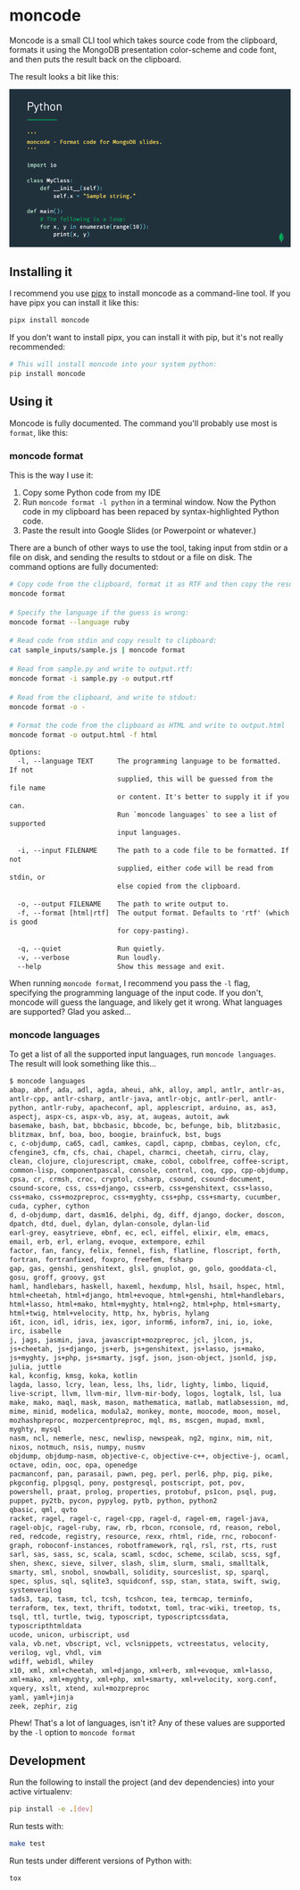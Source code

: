 # moncode

Moncode is a small CLI tool which takes source code from the clipboard,
formats it using the MongoDB presentation color-scheme and code font,
and then puts the result back on the clipboard.

The result looks a bit like this:

![A Python slide with lovely syntax-highlighted code.](assets/python_slide.png)

## Installing it

I recommend you use [pipx](https://pipxproject.github.io/pipx/)
to install moncode as a command-line tool.
If you have pipx you can install it like this:

```bash
pipx install moncode
```

If you don't want to install pipx, you can install it with pip,
but it's not really recommended:

```bash
# This will install moncode into your system python:
pip install moncode
```

## Using it

Moncode is fully documented.
The command you'll probably use most is `format`, like this:

### moncode format

This is the way I use it:

1. Copy some Python code from my IDE
2. Run `moncode format -l python` in a terminal window.
   Now the Python code in my clipboard has been repaced by syntax-highlighted Python code.
3. Paste the result into Google Slides (or Powerpoint or whatever.)

There are a bunch of other ways to use the tool,
taking input from stdin or a file on disk,
and sending the results to stdout or a file on disk.
The command options are fully documented:

```bash
# Copy code from the clipboard, format it as RTF and then copy the result to the clipboard.
moncode format

# Specify the language if the guess is wrong:
moncode format --language ruby

# Read code from stdin and copy result to clipboard:
cat sample_inputs/sample.js | moncode format

# Read from sample.py and write to output.rtf:
moncode format -i sample.py -o output.rtf

# Read from the clipboard, and write to stdout:
moncode format -o -

# Format the code from the clipboard as HTML and write to output.html
moncode format -o output.html -f html
```

```text
Options:
  -l, --language TEXT      The programming language to be formatted. If not
                           supplied, this will be guessed from the file name
                           or content. It's better to supply it if you can.
                           Run `moncode languages` to see a list of supported
                           input languages.

  -i, --input FILENAME     The path to a code file to be formatted. If not
                           supplied, either code will be read from stdin, or
                           else copied from the clipboard.

  -o, --output FILENAME    The path to write output to.
  -f, --format [html|rtf]  The output format. Defaults to 'rtf' (which is good
                           for copy-pasting).

  -q, --quiet              Run quietly.
  -v, --verbose            Run loudly.
  --help                   Show this message and exit.
```

When running `moncode format`, I recommend you pass the `-l` flag,
specifying the programming language of the input code.
If you don't, moncode will guess the language, and likely get it wrong.
What languages are supported?
Glad you asked...

### moncode languages

To get a list of all the supported input languages, run `moncode languages`.
The result will look something like this...

```text
$ moncode languages
abap, abnf, ada, adl, agda, aheui, ahk, alloy, ampl, antlr, antlr-as, antlr-cpp, antlr-csharp, antlr-java, antlr-objc, antlr-perl, antlr-python, antlr-ruby, apacheconf, apl, applescript, arduino, as, as3, aspectj, aspx-cs, aspx-vb, asy, at, augeas, autoit, awk
basemake, bash, bat, bbcbasic, bbcode, bc, befunge, bib, blitzbasic, blitzmax, bnf, boa, boo, boogie, brainfuck, bst, bugs
c, c-objdump, ca65, cadl, camkes, capdl, capnp, cbmbas, ceylon, cfc, cfengine3, cfm, cfs, chai, chapel, charmci, cheetah, cirru, clay, clean, clojure, clojurescript, cmake, cobol, cobolfree, coffee-script, common-lisp, componentpascal, console, control, coq, cpp, cpp-objdump, cpsa, cr, crmsh, croc, cryptol, csharp, csound, csound-document, csound-score, css, css+django, css+erb, css+genshitext, css+lasso, css+mako, css+mozpreproc, css+myghty, css+php, css+smarty, cucumber, cuda, cypher, cython
d, d-objdump, dart, dasm16, delphi, dg, diff, django, docker, doscon, dpatch, dtd, duel, dylan, dylan-console, dylan-lid
earl-grey, easytrieve, ebnf, ec, ecl, eiffel, elixir, elm, emacs, email, erb, erl, erlang, evoque, extempore, ezhil
factor, fan, fancy, felix, fennel, fish, flatline, floscript, forth, fortran, fortranfixed, foxpro, freefem, fsharp
gap, gas, genshi, genshitext, glsl, gnuplot, go, golo, gooddata-cl, gosu, groff, groovy, gst
haml, handlebars, haskell, haxeml, hexdump, hlsl, hsail, hspec, html, html+cheetah, html+django, html+evoque, html+genshi, html+handlebars, html+lasso, html+mako, html+myghty, html+ng2, html+php, html+smarty, html+twig, html+velocity, http, hx, hybris, hylang
i6t, icon, idl, idris, iex, igor, inform6, inform7, ini, io, ioke, irc, isabelle
j, jags, jasmin, java, javascript+mozpreproc, jcl, jlcon, js, js+cheetah, js+django, js+erb, js+genshitext, js+lasso, js+mako, js+myghty, js+php, js+smarty, jsgf, json, json-object, jsonld, jsp, julia, juttle
kal, kconfig, kmsg, koka, kotlin
lagda, lasso, lcry, lean, less, lhs, lidr, lighty, limbo, liquid, live-script, llvm, llvm-mir, llvm-mir-body, logos, logtalk, lsl, lua
make, mako, maql, mask, mason, mathematica, matlab, matlabsession, md, mime, minid, modelica, modula2, monkey, monte, moocode, moon, mosel, mozhashpreproc, mozpercentpreproc, mql, ms, mscgen, mupad, mxml, myghty, mysql
nasm, ncl, nemerle, nesc, newlisp, newspeak, ng2, nginx, nim, nit, nixos, notmuch, nsis, numpy, nusmv
objdump, objdump-nasm, objective-c, objective-c++, objective-j, ocaml, octave, odin, ooc, opa, openedge
pacmanconf, pan, parasail, pawn, peg, perl, perl6, php, pig, pike, pkgconfig, plpgsql, pony, postgresql, postscript, pot, pov, powershell, praat, prolog, properties, protobuf, ps1con, psql, pug, puppet, py2tb, pycon, pypylog, pytb, python, python2
qbasic, qml, qvto
racket, ragel, ragel-c, ragel-cpp, ragel-d, ragel-em, ragel-java, ragel-objc, ragel-ruby, raw, rb, rbcon, rconsole, rd, reason, rebol, red, redcode, registry, resource, rexx, rhtml, ride, rnc, roboconf-graph, roboconf-instances, robotframework, rql, rsl, rst, rts, rust
sarl, sas, sass, sc, scala, scaml, scdoc, scheme, scilab, scss, sgf, shen, shexc, sieve, silver, slash, slim, slurm, smali, smalltalk, smarty, sml, snobol, snowball, solidity, sourceslist, sp, sparql, spec, splus, sql, sqlite3, squidconf, ssp, stan, stata, swift, swig, systemverilog
tads3, tap, tasm, tcl, tcsh, tcshcon, tea, termcap, terminfo, terraform, tex, text, thrift, todotxt, toml, trac-wiki, treetop, ts, tsql, ttl, turtle, twig, typoscript, typoscriptcssdata, typoscripthtmldata
ucode, unicon, urbiscript, usd
vala, vb.net, vbscript, vcl, vclsnippets, vctreestatus, velocity, verilog, vgl, vhdl, vim
wdiff, webidl, whiley
x10, xml, xml+cheetah, xml+django, xml+erb, xml+evoque, xml+lasso, xml+mako, xml+myghty, xml+php, xml+smarty, xml+velocity, xorg.conf, xquery, xslt, xtend, xul+mozpreproc
yaml, yaml+jinja
zeek, zephir, zig
```

Phew! That's a lot of languages, isn't it?
Any of these values are supported by the `-l` option to `moncode format`

## Development

Run the following to install the project (and dev dependencies) into your active virtualenv:

```bash
pip install -e .[dev]
```

Run tests with:

```bash
make test
```

Run tests under different versions of Python with:

```bash
tox
```
